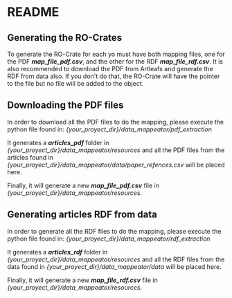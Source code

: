 # README

## Generating the RO-Crates

To generate the RO-Crate for each yo must have both mapping files, one for the PDF ***map_file_pdf.csv***, and the other for the RDF ***map_file_rdf.csv***. It is also recommended to download the PDF from Artleafs and generate the RDF from data also. If you don't do that, the RO-Crate will have the pointer to the file but no file will be added to the object. 

## Downloading the PDF files

In order to download all the PDF files to do the mapping, please execute the python file found in: *{your_proyect_dir}/data_mappeator/pdf_extraction*

It generates a ***articles_pdf*** folder in *{your_proyect_dir}/data_mappeator/resources* and all the PDF files from the articles found in *{your_proyect_dir}/data_mappeator/data/paper_refences.csv* will be placed here.

Finally, it will generate a new ***map_file_pdf.csv*** file in *{your_proyect_dir}/data_mappeator/resources*.

## Generating articles RDF from data

In order to generate all the RDF files to do the mapping, please execute the python file found in: *{your_proyect_dir}/data_mappeator/rdf_extraction*

It generates a ***articles_rdf*** folder in *{your_proyect_dir}/data_mappeator/resources* and all the RDF files from the data found in *{your_proyect_dir}/data_mappeator/data* will be placed here.

Finally, it will generate a new ***map_file_rdf.csv*** file in *{your_proyect_dir}/data_mappeator/resources*.
